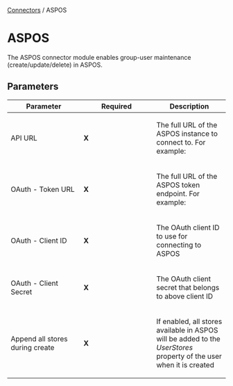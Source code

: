 <a href="javascript:void(0)" class="help-trigger"
data-helpkey="SysPage_Connector">Connectors</a> / ASPOS

# ASPOS

The ASPOS connector module enables group-user maintenance
(create/update/delete) in ASPOS.

## Parameters

<table class="table table-bordered">
<colgroup>
<col style="width: 33%" />
<col style="width: 33%" />
<col style="width: 33%" />
</colgroup>
<thead class="thead-light">
<tr class="header">
<th>Parameter</th>
<th class="text-center">Required</th>
<th>Description</th>
</tr>
</thead>
<tbody>
<tr class="odd">
<td><p>API URL</p></td>
<td><p><strong>X</strong></p></td>
<td><p>The full URL of the ASPOS instance to connect to. For
example:</p>
<p><a href="https://customername.aspos.nl/api"></a></p></td>
</tr>
<tr class="even">
<td><p>OAuth - Token URL</p></td>
<td><p><strong>X</strong></p></td>
<td><p>The full URL of the ASPOS token endpoint. For example:</p>
<p><a href="https://customername.aspos.nl/connect/token"></a></p></td>
</tr>
<tr class="odd">
<td><p>OAuth - Client ID</p></td>
<td><p><strong>X</strong></p></td>
<td><p>The OAuth client ID to use for connecting to ASPOS</p></td>
</tr>
<tr class="even">
<td><p>OAuth - Client Secret</p></td>
<td><p><strong>X</strong></p></td>
<td><p>The OAuth client secret that belongs to above client ID</p></td>
</tr>
<tr class="odd">
<td><p>Append all stores during create</p></td>
<td><p><strong>X</strong></p></td>
<td><p>If enabled, all stores available in ASPOS will be added to the
<em>UserStores</em> property of the user when it is created</p></td>
</tr>
</tbody>
</table>
